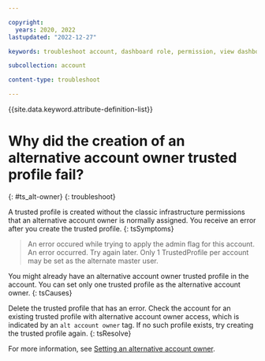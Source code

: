 ```yaml
---

copyright:
  years: 2020, 2022
lastupdated: "2022-12-27"

keywords: troubleshoot account, dashboard role, permission, view dashboard, dashboard

subcollection: account

content-type: troubleshoot

---
```


{{site.data.keyword.attribute-definition-list}}

# Why did the creation of an alternative account owner trusted profile fail?
{: #ts_alt-owner}
{: troubleshoot}

A trusted profile is created without the classic infrastructure permissions that an alternative account owner is normally assigned. You receive an error after you create the trusted profile.
{: tsSymptoms}

> An error occured while trying to apply the admin flag for this account. An error occurred. Try again later. Only 1 TrustedProfile per account may be set as the alternate master user.

You might already have an alternative account owner trusted profile in the account. You can set only one trusted profile as the alternative account owner.
{: tsCauses}

Delete the trusted profile that has an error. Check the account for an existing trusted profile with alternative account owner access, which is indicated by an `alt account owner` tag. If no such profile exists, try creating the trusted profile again.
{: tsResolve}

For more information, see [Setting an alternative account owner](/docs/account?topic=account-classic-infra-owner).
